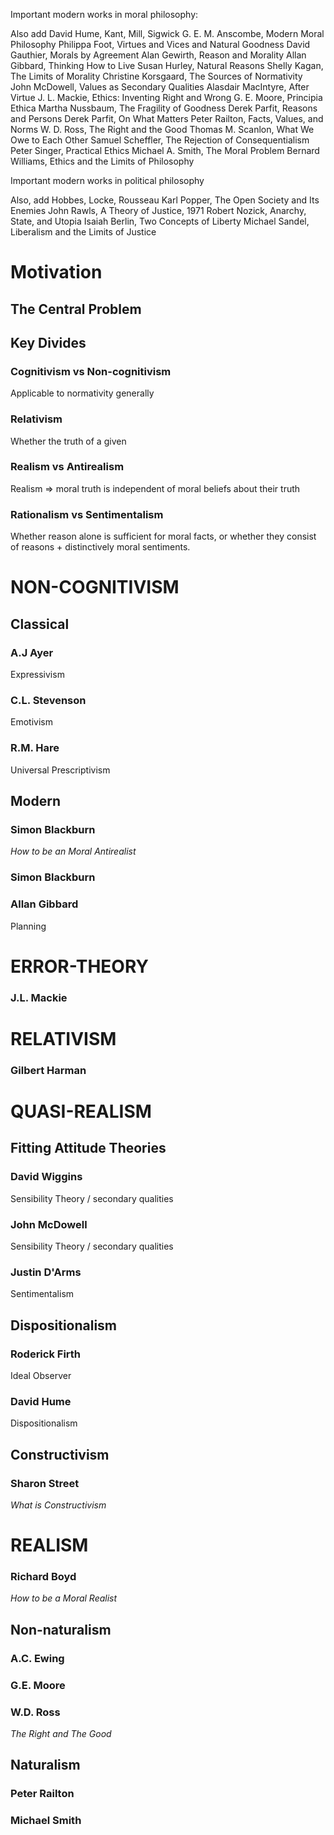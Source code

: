 Important modern works in moral philosophy:

Also add David Hume, Kant, Mill, Sigwick
G. E. M. Anscombe, Modern Moral Philosophy
Philippa Foot, Virtues and Vices and Natural Goodness
David Gauthier, Morals by Agreement
Alan Gewirth, Reason and Morality
Allan Gibbard, Thinking How to Live
Susan Hurley, Natural Reasons
Shelly Kagan, The Limits of Morality
Christine Korsgaard, The Sources of Normativity
John McDowell, Values as Secondary Qualities
Alasdair MacIntyre, After Virtue
J. L. Mackie, Ethics: Inventing Right and Wrong
G. E. Moore, Principia Ethica
Martha Nussbaum, The Fragility of Goodness
Derek Parfit, Reasons and Persons
Derek Parfit, On What Matters
Peter Railton, Facts, Values, and Norms
W. D. Ross, The Right and the Good
Thomas M. Scanlon, What We Owe to Each Other
Samuel Scheffler, The Rejection of Consequentialism
Peter Singer, Practical Ethics
Michael A. Smith, The Moral Problem
Bernard Williams, Ethics and the Limits of Philosophy

Important modern works in political philosophy

Also, add Hobbes, Locke, Rousseau
Karl Popper, The Open Society and Its Enemies
John Rawls, A Theory of Justice, 1971
Robert Nozick, Anarchy, State, and Utopia
Isaiah Berlin, Two Concepts of Liberty
Michael Sandel, Liberalism and the Limits of Justice

# Motivation 

## The Central Problem

## Key Divides

### Cognitivism vs Non-cognitivism

Applicable to normativity generally

### Relativism

Whether the truth of a given 

### Realism vs Antirealism

Realism => moral truth is independent of moral beliefs about their truth

### Rationalism vs Sentimentalism

Whether reason alone is sufficient for moral facts, or whether they consist of reasons + distinctively moral sentiments.

# NON-COGNITIVISM

## Classical

### A.J Ayer 

Expressivism

### C.L. Stevenson

Emotivism

### R.M. Hare

Universal Prescriptivism

## Modern

### Simon Blackburn 

_How to be an Moral Antirealist_

### Simon Blackburn

### Allan Gibbard

Planning

# ERROR-THEORY

### J.L. Mackie 

# RELATIVISM

### Gilbert Harman 

# QUASI-REALISM

## Fitting Attitude Theories

### David Wiggins 

Sensibility Theory / secondary qualities

### John McDowell

Sensibility Theory / secondary qualities

### Justin D'Arms

Sentimentalism

## Dispositionalism

### Roderick Firth 

Ideal Observer

### David Hume

Dispositionalism

## Constructivism

### Sharon Street 

_What is Constructivism_

# REALISM

### Richard Boyd 

_How to be a Moral Realist_

## Non-naturalism

### A.C. Ewing

### G.E. Moore

### W.D. Ross

_The Right and The Good_

## Naturalism

### Peter Railton

### Michael Smith